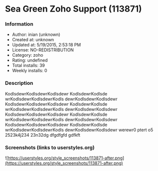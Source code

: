 # Sea Green  Zoho Support (113871)

### Information
- Author: inian (unknown)
- Created at: unknown
- Updated at: 5/19/2015, 2:53:18 PM
- License: NO-REDISTRIBUTION
- Category: zoho
- Rating: undefined
- Total installs: 39
- Weekly installs: 0


### Description
KodlsdewrKodlsdewrKodlsdewr  KodlsdewrKodlsde  wrKodlsdewrKodlsdewrKodls   dewrKodlsdewrKodlsdewr 
KodlsdewrKodlsdewrKodlsdewr  KodlsdewrKodlsde  wrKodlsdewrKodlsdewrKodls   dewrKodlsdewrKodlsdewr 
KodlsdewrKodlsdewrKodlsdewr  KodlsdewrKodlsde  wrKodlsdewrKodlsdewrKodls   dewrKodlsdewrKodlsdewr 
KodlsdewrKodlsdewrKodlsdewr  KodlsdewrKodlsde  wrKodlsdewrKodlsdewrKodls   dewrKodlsdewrKodlsdewr 
werewr0 ptert o5 2523k4j234 23n32dg dfgdfgfd gdfkft


### Screenshots (links to userstyles.org)
![https://userstyles.org/style_screenshots/113871-after.png](https://userstyles.org/style_screenshots/113871-after.png)


